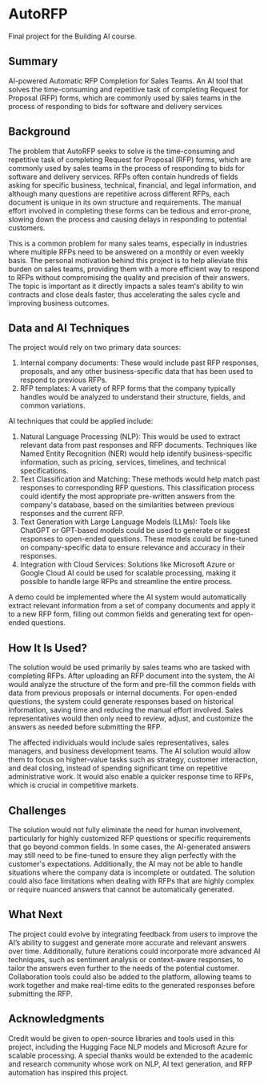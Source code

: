 # AutoRFP

Final project for the Building AI course. 

## Summary 

AI-powered Automatic RFP Completion for Sales Teams. An AI tool that solves the time-consuming and repetitive task of completing Request for Proposal (RFP) forms, which are commonly used by sales teams in the process of responding to bids for software and delivery services

## Background
The problem that AutoRFP seeks to solve is the time-consuming and repetitive task of completing Request for Proposal (RFP) forms, which are commonly used by sales teams in the process of responding to bids for software and delivery services. RFPs often contain hundreds of fields asking for specific business, technical, financial, and legal information, and although many questions are repetitive across different RFPs, each document is unique in its own structure and requirements. The manual effort involved in completing these forms can be tedious and error-prone, slowing down the process and causing delays in responding to potential customers.

This is a common problem for many sales teams, especially in industries where multiple RFPs need to be answered on a monthly or even weekly basis. The personal motivation behind this project is to help alleviate this burden on sales teams, providing them with a more efficient way to respond to RFPs without compromising the quality and precision of their answers. The topic is important as it directly impacts a sales team's ability to win contracts and close deals faster, thus accelerating the sales cycle and improving business outcomes.

## Data and AI Techniques
The project would rely on two primary data sources:

1. Internal company documents: These would include past RFP responses, proposals, and any other business-specific data that has been used to respond to previous RFPs.
2. RFP templates: A variety of RFP forms that the company typically handles would be analyzed to understand their structure, fields, and common variations.

AI techniques that could be applied include:

1. Natural Language Processing (NLP): This would be used to extract relevant data from past responses and RFP documents. Techniques like Named Entity Recognition (NER) would help identify business-specific information, such as pricing, services, timelines, and technical specifications.
2. Text Classification and Matching: These methods would help match past responses to corresponding RFP questions. This classification process could identify the most appropriate pre-written answers from the company's database, based on the similarities between previous responses and the current RFP.
3. Text Generation with Large Language Models (LLMs): Tools like ChatGPT or GPT-based models could be used to generate or suggest responses to open-ended questions. These models could be fine-tuned on company-specific data to ensure relevance and accuracy in their responses.
4. Integration with Cloud Services: Solutions like Microsoft Azure or Google Cloud AI could be used for scalable processing, making it possible to handle large RFPs and streamline the entire process.

A demo could be implemented where the AI system would automatically extract relevant information from a set of company documents and apply it to a new RFP form, filling out common fields and generating text for open-ended questions.

## How It Is Used? 
The solution would be used primarily by sales teams who are tasked with completing RFPs. After uploading an RFP document into the system, the AI would analyze the structure of the form and pre-fill the common fields with data from previous proposals or internal documents. For open-ended questions, the system could generate responses based on historical information, saving time and reducing the manual effort involved. Sales representatives would then only need to review, adjust, and customize the answers as needed before submitting the RFP.

The affected individuals would include sales representatives, sales managers, and business development teams. The AI solution would allow them to focus on higher-value tasks such as strategy, customer interaction, and deal closing, instead of spending significant time on repetitive administrative work. It would also enable a quicker response time to RFPs, which is crucial in competitive markets.

## Challenges
The solution would not fully eliminate the need for human involvement, particularly for highly customized RFP questions or specific requirements that go beyond common fields. In some cases, the AI-generated answers may still need to be fine-tuned to ensure they align perfectly with the customer's expectations. Additionally, the AI may not be able to handle situations where the company data is incomplete or outdated. The solution could also face limitations when dealing with RFPs that are highly complex or require nuanced answers that cannot be automatically generated.

## What Next
The project could evolve by integrating feedback from users to improve the AI’s ability to suggest and generate more accurate and relevant answers over time. Additionally, future iterations could incorporate more advanced AI techniques, such as sentiment analysis or context-aware responses, to tailor the answers even further to the needs of the potential customer. Collaboration tools could also be added to the platform, allowing teams to work together and make real-time edits to the generated responses before submitting the RFP.

## Acknowledgments
Credit would be given to open-source libraries and tools used in this project, including the Hugging Face NLP models and Microsoft Azure for scalable processing. A special thanks would be extended to the academic and research community whose work on NLP, AI text generation, and RFP automation has inspired this project.
